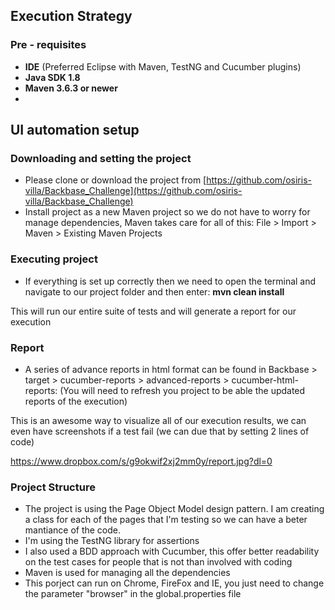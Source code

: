 

## Execution Strategy
### Pre - requisites
- **IDE** (Preferred Eclipse with Maven, TestNG and Cucumber plugins)
- **Java SDK 1.8**
- **Maven 3.6.3 or newer**
- 
## UI automation setup
### Downloading and setting the project
- Please clone or download the project from [https://github.com/osiris-villa/Backbase_Challenge](https://github.com/osiris-villa/Backbase_Challenge)
- Install project as a new Maven project so we do not have to worry for manage dependencies, Maven takes care for all of this:  File > Import > Maven > Existing Maven Projects

### Executing project

- If everything is set up correctly then we need to open the terminal and navigate to our project folder and then enter: **mvn clean install**

This will run our entire suite of tests and will generate a report for our execution

### Report

-   A series of advance reports in html format can be found in Backbase > target > cucumber-reports > advanced-reports > cucumber-html-reports:
(You will need to refresh you project to be able the updated reports of the execution)

This is an awesome way to visualize all of our execution results, we can even have screenshots if a test fail (we can due that by setting 2 lines of code)

https://www.dropbox.com/s/g9okwif2xj2mm0y/report.jpg?dl=0


### Project Structure
-  The project is using the Page Object Model design pattern. I am creating a class for each of the pages that I'm testing so we can have a beter mantiance of the code.
- I'm using the TestNG library for assertions 
- I also used a BDD approach with Cucumber, this offer better readability on the test cases for people that is not than involved with coding
- Maven is used for managing all the dependencies
- This porject can run on Chrome, FireFox and IE, you just need to change the parameter "browser" in the global.properties file
